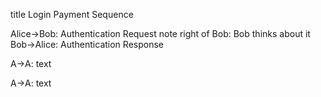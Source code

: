 title Login Payment Sequence

Alice->Bob: Authentication Request
note right of Bob: Bob thinks about it
Bob->Alice: Authentication Response

A->A: text

A->A: text
